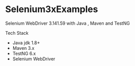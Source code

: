 # Selenium3xExamples
Selenium WebDriver 3.141.59 with Java , Maven and TestNG

Tech Stack
- Java jdk 1.8+
- Maven 3.x
- TestNG 6.x
- Selenium WebDriver
